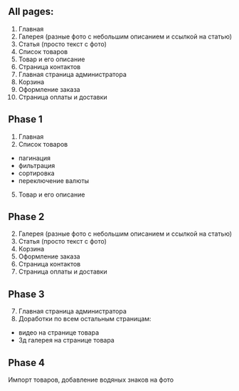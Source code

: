 ## All pages:

1. Главная
2. Галерея (разные фото с небольшим описанием и ссылкой на статью)
3. Статья  (просто текст с фото)
4. Список товаров
5. Товар и его описание
6. Страница контактов
7. Главная страница администратора
8. Корзина
9. Оформление заказа
10. Страница оплаты и доставки

## Phase 1

1. Главная
4. Список товаров
 - пагинация
 - фильтрация
 - сортировка
 - переключение валюты
5. Товар и его описание

## Phase 2

2. Галерея (разные фото с небольшим описанием и ссылкой на статью)
3. Статья  (просто текст с фото)
8. Корзина
9. Оформление заказа
6. Страница контактов
10. Страница оплаты и доставки

## Phase 3

7. Главная страница администратора
0. Доработки по всем остальным страницам:
 - видео на странице товара
 - 3д галерея на странице товара

## Phase 4

Импорт товаров, добавление водяных знаков на фото
